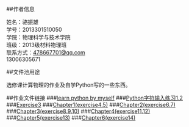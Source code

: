 ##作者信息

姓名：骆振雄  
学号：2013301510050  
学院：物理科学与技术学院  
班级：2013级材料物理班  
联系方式：478667701@qq.com  
          13006305671  

##文件池用途

选修课计算物理的作业及自学Python写的一些东西。

##作业文件链接
###[learn python by myself](https://github.com/lzx78966/computationalphysics_N2013301510050/tree/master/learn-python)
###[Python字符输入练习1.2](https://github.com/lzx78966/computationalphysics_N2013301510050/blob/master/exercise1.2.py)
###[Exercise3](https://github.com/lzx78966/computationalphysics_N2013301510050/tree/master/Exercise3)
###[Chapter1(exercise4.5)](https://github.com/lzx78966/computationalphysics_N2013301510050/tree/master/Chapter1)
###[Chapter2(exercise6.7)](https://github.com/lzx78966/computationalphysics_N2013301510050/tree/master/Chapter2)
###[Chapter3(exercise8.9.10)](https://github.com/lzx78966/computationalphysics_N2013301510050/tree/master/Chapter3)
###[Chapter4(exercise11.12)](https://github.com/lzx78966/computationalphysics_N2013301510050/tree/master/Chapter4)
###[Chapter5(exercise13)](https://github.com/lzx78966/computationalphysics_N2013301510050/tree/master/Chapter5)
###[Chapter6(exercise14)](https://github.com/lzx78966/computationalphysics_N2013301510050/tree/master/Chapter6)
